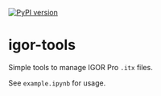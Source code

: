 [![PyPI version](https://badge.fury.io/py/igor-tools.svg)](https://badge.fury.io/py/igor-tools)

# igor-tools

Simple tools to manage IGOR Pro `.itx` files.

See `example.ipynb` for usage.

